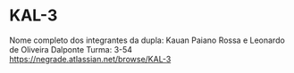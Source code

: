 # KAL-3
Nome completo dos integrantes da dupla: Kauan Paiano Rossa e Leonardo de Oliveira Dalponte 
Turma: 3-54
https://negrade.atlassian.net/browse/KAL-3
